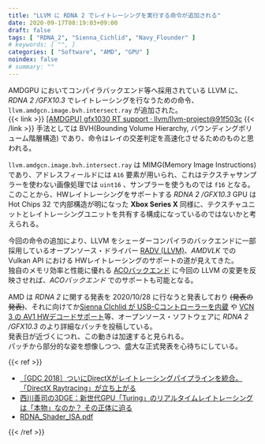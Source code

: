 ```yaml
---
title: "LLVM に RDNA 2 でレイトレーシングを実行する命令が追加される"
date: 2020-09-17T08:19:03+09:00
draft: false
tags: [ "RDNA_2", "Sienna_Cichlid", "Navy_Flounder" ]
# keywords: [ "", ]
categories: [ "Software", "AMD", "GPU" ]
noindex: false
# summary: ""
---
```


AMDGPU においてコンパイラバックエンド等へ採用されている LLVM に、*RDNA 2 /GFX10.3* でレイトレーシングを行なうための命令、`llvm.amdgcn.image.bvh.intersect.ray` が追加された。  
{{< link >}} [[AMDGPU] gfx1030 RT support · llvm/llvm-project@91f503c](https://github.com/llvm/llvm-project/commit/91f503c3af190e19974f8832871e363d232cd64c) {{< /link >}}
手法としては BVH(Bounding Volume Hierarchy, バウンディングボリューム階層構造) であり、命令はレイの交差判定を高速化させるためのものと思われる。  

`llvm.amdgcn.image.bvh.intersect.ray` は MIMG(Memory Image Instructions) であり、アドレスフィールドには `A16` 要素が用いられ、これはテクスチャサンプラーを使わない画像処理では `uint16` 、サンプラーを使うものでは `f16` となる。  
このことから、HWレイトレーシングをサポートする *RDNA 2 /GFX10.3* GPU は Hot Chips 32 で内部構造が明になった **Xbox Series X** 同様に、テクスチャユニットとレイトレーシングユニットを共有する構成になっているのではないかと考えられる。  

今回の命令の追加により、LLVM をシェーダーコンパイラのバックエンドに一部採用しているオープンソース・ドライバー [RADV (LLVM)](/tags/radv)、*AMDVLK* での Vulkan API における HWレイトレーシングのサポートの道が見えてきた。  
独自のメモリ効率と性能に優れる [ACOバックエンド](/tags/aco) に今回の LLVM の変更を反映させれば、*ACOバックエンド* でのサポートも可能となる。  

AMD は *RDNA 2* に関する発表を 2020/10/28 に行なうと発表しており <del>(発表の発表)</del>、それに向けてか[Sienna CIchlid が USB-Cコントローラーを内蔵](/posts/2020/09/11/amd-sienna_cichlid-usb_c/) や [VCN 3 の AV1 HWデコードサポート](/posts/2020/09/16/amd-vcn_3-av1-dec/)等、オープンソース・ソフトウェアに *RDNA 2 /GFX10.3* のより詳細なパッチを投稿している。  
発表日が近づくにつれ、この動きは加速すると見られる。  
パッチから部分的な姿を想像しつつ、盛大な正式発表を心待ちにしている。  

{{< ref >}}

 * [［GDC 2018］ついにDirectXがレイトレーシングパイプラインを統合。「DirectX Raytracing」が立ち上がる](https://www.4gamer.net/games/033/G003329/20180320141/)
 * [西川善司の3DGE：新世代GPU「Turing」のリアルタイムレイトレーシングは「本物」なのか？ その正体に迫る](https://www.4gamer.net/games/121/G012181/20180816069/)
 * [RDNA_Shader_ISA.pdf](https://developer.amd.com/wp-content/resources/RDNA_Shader_ISA.pdf)

{{< /ref >}}
